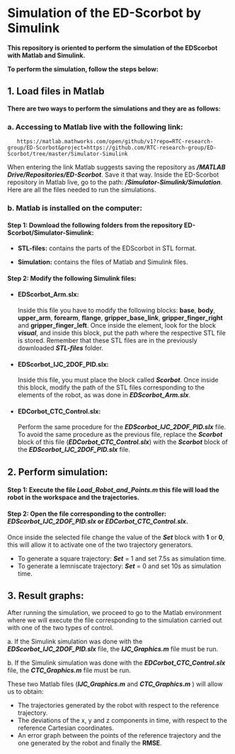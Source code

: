 # Simulation of the ED-Scorbot by Simulink

**This repository is oriented to perform the simulation of the
EDScorbot with Matlab and Simulink.**

**To perform the simulation, follow the steps below:**

## 1. Load files in Matlab

   **There are two ways to perform the simulations and they are as follows:**

### a. Accessing to Matlab live with the following link:

       https://matlab.mathworks.com/open/github/v1?repo=RTC-research-group/ED-Scorbot&project=https://github.com/RTC-research-group/ED-Scorbot/tree/master/Simulator-Simulink 


When entering the link Matlab suggests saving the repository as 
***/MATLAB Drive/Repositories/ED-Scorbot***. Save it that way.
Inside the ED-Scorbot repository in Matlab live, go to the path: ***/Simulator-Simulink/Simulation***. Here are all the files needed to run the simulations.

### b. Matlab is installed on the computer: 
 #### Step 1: Download the following folders from the repository ED-Scorbot/Simulator-Simulink:
   
   - **STL-files:** contains the parts of the EDScorbot in STL format.
  
   - **Simulation:** contains the files of Matlab and Simulink files.
 #### Step 2: Modify the following Simulink files:

   - #### EDScorbot_Arm.slx: 
       Inside this file you have to modify the following blocks: **base**, **body**, **upper_arm**, **forearm**, **flange**, **gripper_base_link**, **gripper_finger_right** and **gripper_finger_left**. Once inside the element, look for the block ***visual***, and inside this block, put the path where the respective STL file is stored. Remember that these STL files are in the previously downloaded ***STL-files*** folder.
    
   - #### EDScorbot_IJC_2DOF_PID.slx:
      Inside this file, you must place the block called ***Scorbot***. Once inside this block, modify the path of the STL files corresponding to the elements of the robot, as was done in ***EDScorbot_Arm.slx***.
    
   - #### EDCorbot_CTC_Control.slx:
      Perform the same procedure for the ***EDScorbot_IJC_2DOF_PID.slx*** file. To avoid the same procedure as the previous file, replace the ***Scorbot*** block of this file (***EDCorbot_CTC_Control.slx***) with the ***Scorbot*** block of the ***EDScorbot_IJC_2DOF_PID.slx*** file. 


## 2. Perform simulation:

#### Step 1: Execute the file ***Load_Robot_and_Points.m*** this file will load the robot in the workspace and the trajectories.

#### Step 2: Open the file corresponding to the controller: ***EDScorbot_IJC_2DOF_PID.slx*** or ***EDCorbot_CTC_Control.slx***.
Once inside the selected file change the value of the ***Set*** block with **1** or **0**, this will allow it to activate one of the two trajectory generators. 

- To generate a square trajectory: ***Set*** = 1 and set 7.5s as simulation time.
- To generate a lemniscate trajectory: ***Set*** = 0 and set 10s as simulation time.

## 3. Result graphs:
After running the simulation, we proceed to go to the Matlab environment where we will execute the file corresponding to the simulation carried out with one of the two types of control. 
      
a. If the Simulink simulation was done with the ***EDScorbot_IJC_2DOF_PID.slx*** file, the ***IJC_Graphics.m*** file must be run. 
      
b. If the Simulink simulation was done with the ***EDCorbot_CTC_Control.slx*** file, the ***CTC_Graphics.m*** file must be run.
      
These two Matlab files (***IJC_Graphics.m*** and ***CTC_Graphics.m*** ) will allow us to obtain: 
      
- The trajectories generated by the robot with respect to the reference trajectory.
- The deviations of the x, y and z components in time, with respect to the reference Cartesian coordinates.
- An error graph between the points of the reference trajectory and the one generated by the robot and finally the **RMSE**. 

